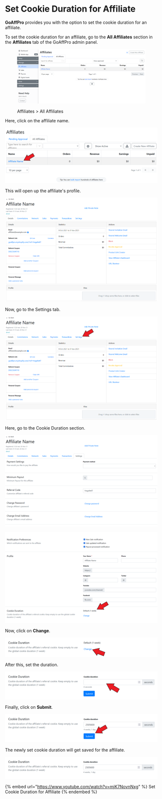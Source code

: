 # Set Cookie Duration for Affiliate

**GoAffPro** provides you with the option to set the cookie duration for an affiliate.

To set the cookie duration for an affiliate, go to the **All Affiliates** section in the **Affiliates** tab of the GoAffPro admin panel.

<figure><img src="../../.gitbook/assets/image (38).png" alt=""><figcaption><p>Affiliates > All Affiliates</p></figcaption></figure>

Here, click on the affiliate name.

![Click on the affiliate name](<../../.gitbook/assets/image (2574).png>)

This will open up the affiliate's profile.

![Affiliate Profile](<../../.gitbook/assets/image (2609).png>)

Now, go to the Settings tab.

![Settings ](<../../.gitbook/assets/image (2369).png>)

Here, go to the Cookie Duration section.

![](<../../.gitbook/assets/image (2886).png>)

![Cookie Duration](<../../.gitbook/assets/Screenshot 2021-11-09 041718.png>)

Now, click on **Change**.

![Click on Change](<../../.gitbook/assets/image (1793).png>)

After this, set the duration.

![Set the duration](<../../.gitbook/assets/image (2626).png>)

Finally, click on **Submit**.

![Click on Submit](<../../.gitbook/assets/image (1764).png>)

The newly set cookie duration will get saved for the affiliate.

![](<../../.gitbook/assets/image (2603).png>)

{% embed url="https://www.youtube.com/watch?v=mjK7NovnNxg" %}
Set Cookie Duration for Affiliate
{% endembed %}
